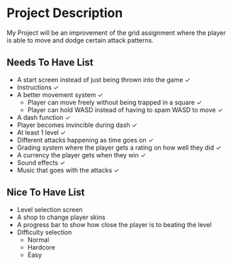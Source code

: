 # Project Description
My Project will be an improvement of the grid assignment where the player is able to move and dodge certain attack patterns.

## Needs To Have List
- A start screen instead of just being thrown into the game ✓
- Instructions ✓
- A better movement system ✓
    - Player can move freely without being trapped in a square ✓ 
    - Player can hold WASD instead of having to spam WASD to move ✓
- A dash function ✓
- Player becomes invincible during dash ✓
- At least 1 level ✓
- Different attacks happening as time goes on ✓
- Grading system where the player gets a rating on how well they did ✓
- A currency the player gets when they win ✓
- Sound effects ✓
- Music that goes with the attacks ✓

## Nice To Have List
- Level selection screen 
- A shop to change player skins
- A progress bar to show how close the player is to beating the level
- Difficulty selection 
    - Normal
    - Hardcore
    - Easy
